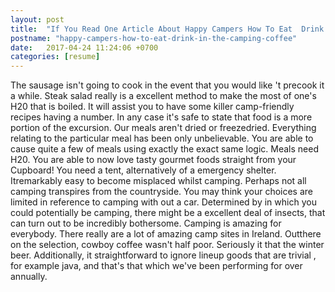 ```yaml
---
layout: post
title:  "If You Read One Article About Happy Campers How To Eat  Drink In The Camping Coffee Read this On"
postname: "happy-campers-how-to-eat-drink-in-the-camping-coffee"
date:   2017-04-24 11:24:06 +0700
categories: [resume]
---
```

The sausage isn't going to cook in the event that you would like 't precook it a while. Steak salad really is a excellent method to make the most of one's H20 that is boiled. It will assist you to have some killer camp-friendly recipes having a number. In any case it's safe to state that food is a more portion of the excursion. Our meals aren't dried or freezedried. Everything relating to the particular meal has been only unbelievable. You are able to cause quite a few of meals using exactly the exact same logic. Meals need H20. You are able to now love tasty gourmet foods straight from your Cupboard! You need a tent, alternatively of a emergency shelter. Itremarkably easy to become misplaced whilst camping. Perhaps not all camping transpires from the countryside. You may think your choices are limited in reference to camping with out a car. Determined by in which you could potentially be camping, there might be a excellent deal of insects, that can turn out to be incredibly bothersome. Camping is amazing for everybody. There really are a lot of amazing camp sites in Ireland. Outthere on the selection, cowboy coffee wasn't half poor. Seriously it that the winter beer. Additionally, it straightforward to ignore lineup goods that are trivial , for example java, and that's that which we've been performing for over annually.

